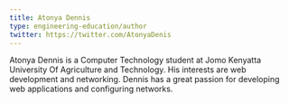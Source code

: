 ```yaml
---
title: Atonya Dennis
type: engineering-education/author
twitter: https://twitter.com/AtonyaDenis
---
```

Atonya Dennis is a Computer Technology student at Jomo Kenyatta University Of Agriculture and Technology. His interests are web development and networking. Dennis has a great passion for developing web applications and configuring networks.
